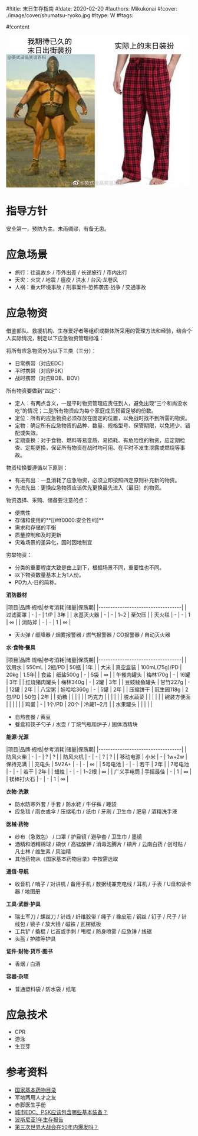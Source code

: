 #!title:    末日生存指南
#!date:     2020-02-20
#!authors:  Mikukonai
#!cover:    ./image/cover/shumatsu-ryoko.jpg
#!type:     W
#!tags:     

#!content

![末日装扮。来源：微博@英式没品笑话百科](./image/assets/W/末日装扮.jpg)

# 指导方针

安全第一，预防为主。未雨绸缪，有备无患。

# 应急场景

- 旅行：往返故乡 / 市外出差 / 长途旅行 / 市内出行
- 天灾：火灾 / 地震 / 瘟疫 / 洪水 / 台风·龙卷风
- 人祸：重大环境事故 / 刑事案件·恐怖袭击·战争 / 交通事故

# 应急物资

借鉴部队、救援机构、生存爱好者等组织或群体所采用的管理方法和经验，结合个人实际情况，制定以下应急物资管理标准：

将所有应急物资分为以下三类（三分）：

- 日常携带（对应EDC）
- 平时携带（对应PSK）
- 战时携带（对应BOB、BOV）

所有物资要做到“四定”：

- 定人：有两点含义，一是平时物资管理应责任到人，避免出现“三个和尚没水吃”的情况；二是所有物资应为每个家庭成员预留足够的份数。
- 定位：所有的应急物资必须存放在固定的位置，以免战时找不到所需的物资。
- 定物：确定所有应急物资的品种、数量、规格型号、保管期限，以免短少、错配或失效。
- 定期查换：对于食物、燃料等易变质、易损耗、有危险性的物资，应定期检查、定期更换，保证所有物资在战时均可用、在平时不发生泄露或燃烧等事故。

物资轮换要遵循以下原则：

- 有进有出：一旦消耗了应急物资，必须立即按照四定原则补充新的物资。
- 先进先出：更换应急物资应该优先更换最先进入（最旧）的物资。

物资选择、采购、储备要注意的点：

- 便携性
- 存储和使用的**[[#ff0000:安全性#]]**
- 需求和存储的平衡
- 质量控制和及时更新
- 灾难场景的差异化，因时因地制宜

穷举物资：

+ 分类的重要程度大致是由上到下，根据场景不同，重要性也不同。
+ 以下物资数量基本上为1人份。
+ PD为人·日的简称。

**消防器材**

|项目|品牌·规格|参考消耗|储量|保质期|
|-----------------------------------|
| 过滤面罩 | - | - | 1/P | 3年 |
| 水基灭火器 | - | - | 1~2 | 至欠压 |
| 灭火毯 | - | - | 1 | ∞ |
| 消防斧 | - | - | 1 | ∞ |

- 灭火弹 / 缓降器 / 烟雾报警器 / 燃气报警器 / CO报警器 / 自动灭火器

**水·食物·餐具**

|项目|品牌·规格|参考消耗|储量|保质期|
|-----------------------------------|
| 饮用水       | 550mL      | 2瓶/PD | 50瓶 | 1年 |
| 大米         | 真空盒装   | 100mL(75g)/PD | 20kg | 1.5年|
| 食盐         | 细盐500g   | - | 5袋 | ∞ |
| 午餐肉罐头   | 梅林170g   | - | 16罐 | 3年 |
| 红烧猪肉罐头 | 梅林340g   | - | 2罐 | 3年 |
| 豆豉鲮鱼罐头 | 甘竹227g   | - | 12罐 | 2年 |
| 八宝粥       | 娃哈哈360g | - | 5罐 | 2年 |
| 压缩饼干     | 冠生园118g | 2包/PD | 50包 | 2年 |
| 奶糖         |  |  |  |  |
| 巧克力       |  |  |  |  |
| 脱水蔬菜     |  |  |  |  |
| 碗装方便面   |  |  |  |  |
| 鸡蛋         | - | 1个/PD | 20个 | 冷藏1~2月 |
| 水果罐头     |  |  |  |  |

- 自热套餐 / 黄豆
- 餐盒和筷子勺子 / 水壶 / 丁烷气瓶和炉子 / 固体酒精块

**能源·光源**

|项目|品牌·规格|参考消耗|储量|保质期|
|-----------------------------------|
| 防风火柴 | - | - | ? | ? |
| 防风火机 | - | - | ? | ? |
| 移动电源 | 小米 | - | 1w+2w | 保持充满 |
| 充电头 | 5V2A+ | - | - | ∞ |
| 5号电池 | - | - | 若干 | 2年 |
| 7号电池 | - | - | 若干 | 2年 |
| 蜡烛 | - | - | 1~2根 | ∞ |
| 广义手电筒 | 手摇最佳 | - | 1 | ∞ |
| 镁棒打火石 | - | - | 1 | ∞ |

**衣物·洗漱**

- 防水防寒外套 / 手套 / 防水鞋 / 牛仔裤 / 睡袋
- 应急毯 / 雨衣或伞 / 压缩毛巾 / 纸巾 / 牙刷 / 卫生巾 / 肥皂 / 酒精洗手液

**医械·药物**

- 纱布（急救包） / 口罩 / 护目镜 / 避孕套 / 卫生巾 / 墨镜
- 酒精和酒精棉球 / 碘伏 / 高锰酸钾 / 消毒泡腾片 / 碘片 / 云南白药 / 创可贴 / 凡士林 / 维生素 / 风油精
- 其他药物从《国家基本药物目录》中按需选取

**通信·导航**

- 收音机 / 哨子 / 对讲机 / 备用手机 / 数据线兼充电线 / 耳机 / 手表 / U盘和读卡器 / 地图册

**工具·武器·护具**

- 瑞士军刀 / 螺丝刀 / 针线 / 纤维胶带 / 绳子 / 橡皮筋 / 钢丝 / 钉子 / 尺子 / 针线包 / 镜子 / 放大镜 / 磁铁 / 瓦楞纸板
- 工兵铲 / 撬棍 / 匕首或手刺 / 甩棍 / 防身喷雾 / 应急锤 / 线锯
- 头盔 / 护膝等护具

**证件·财物·货币·图书**

- 香烟 / 白酒

**容器·杂项**

- 普通塑料袋 / 防水袋 / 纸笔

# 应急技术

- CPR
- 游泳
- 生豆芽

# 参考资料

- [国家基本药物目录](http://www.nhc.gov.cn/wjw/jbywml/list.shtml)
- 军地两用人才之友
- 赤脚医生手册
- [城市EDC、PSK应该包含哪些基本装备？](https://www.zhihu.com/question/19808099)
- [波斯尼亚1年生存报告](https://www.douban.com/group/topic/30893091/)
- [第三次世界大战会在50年内爆发吗？](https://www.zhihu.com/question/28974835/answer/1028502892)
